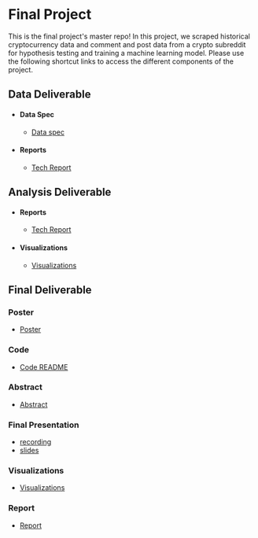 # Final Project
This is the final project's master repo! In this project, we scraped historical cryptocurrency data and comment and post data from a crypto subreddit for hypothesis testing and training a machine learning model. Please use the following shortcut links to access the different components of the project.

## Data Deliverable ##

- #### Data Spec ####
  - [Data spec](data_deliverable/data/)

- #### Reports ####
  - [Tech Report](data_deliverable/reports/tech_report/)


## Analysis Deliverable ##

- #### Reports ####
  - [Tech Report](analysis_deliverable/tech_report)

- #### Visualizations ####
  - [Visualizations](analysis_deliverable/visualizations)


## Final Deliverable ##

### Poster ###
  - [Poster](final_deliverable/poster/poster.pdf)

### Code ###
  - [Code README](final_deliverable/code/)

### Abstract ###
  - [Abstract](final_deliverable/deliverables/abstract.pdf)

### Final Presentation ###
- [recording](https://drive.google.com/file/d/1Qoq6PAvEIOzS3XQp_L7BdAIYmKX9kUKl/view?usp=sharing)
- [slides](final_deliverable/deliverables/presentation_slides.pdf)

### Visualizations ###
  - [Visualizations](final_deliverable/visualizations)

### Report ###
  - [Report](final_deliverable/deliverables/report.pdf)
